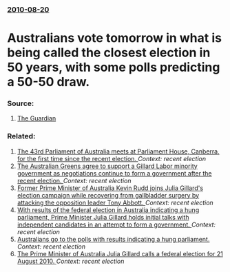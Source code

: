 ### [2010-08-20](/news/2010/08/20/index.md)

# Australians vote tomorrow in what is being called the closest election in 50 years, with some polls predicting a 50-50 draw. 




### Source:

1. [The Guardian](http://www.guardian.co.uk/world/2010/aug/20/australia-election)

### Related:

1. [The 43rd Parliament of Australia meets at Parliament House, Canberra, for the first time since the recent election. ](/news/2010/09/28/the-43rd-parliament-of-australia-meets-at-parliament-house-canberra-for-the-first-time-since-the-recent-election.md) _Context: recent election_
2. [The Australian Greens agree to support a Gillard Labor minority government as negotiations continue to form a government after the recent election. ](/news/2010/09/1/the-australian-greens-agree-to-support-a-gillard-labor-minority-government-as-negotiations-continue-to-form-a-government-after-the-recent-el.md) _Context: recent election_
3. [Former Prime Minister of Australia Kevin Rudd joins Julia Gillard's election campaign while recovering from gallbladder surgery by attacking the opposition leader Tony Abbott. ](/news/2010/08/5/former-prime-minister-of-australia-kevin-rudd-joins-julia-gillard-s-election-campaign-while-recovering-from-gallbladder-surgery-by-attacking.md) _Context: recent election_
4. [With results of the federal election in Australia indicating a hung parliament, Prime Minister Julia Gillard holds initial talks with independent candidates in an attempt to form a government. ](/news/2010/08/22/with-results-of-the-federal-election-in-australia-indicating-a-hung-parliament-prime-minister-julia-gillard-holds-initial-talks-with-indepe.md) _Context: recent election_
5. [Australians go to the polls with results indicating a hung parliament. ](/news/2010/08/21/australians-go-to-the-polls-with-results-indicating-a-hung-parliament.md) _Context: recent election_
6. [The Prime Minister of Australia Julia Gillard calls a federal election for 21 August 2010. ](/news/2010/07/17/the-prime-minister-of-australia-julia-gillard-calls-a-federal-election-for-21-august-2010.md) _Context: recent election_
